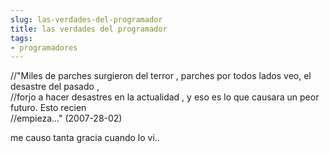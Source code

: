 ```yaml
---
slug: las-verdades-del-programador  
title: las verdades del programador  
tags:  
- programadores  
---
```

  
//"Miles de parches surgieron del terror , parches por todos lados veo, el desastre del pasado ,    
    //forjo a hacer desastres en la actualidad , y eso es lo que causara un peor futuro. Esto recien    
    //empieza..." (2007-28-02)  
  
   
    
me causo tanta gracia cuando lo vi..  
